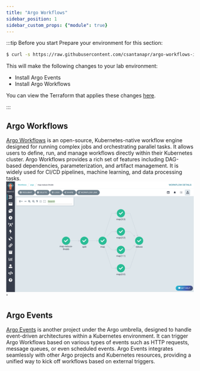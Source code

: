 ```yaml
---
title: "Argo Workflows"
sidebar_position: 1
sidebar_custom_props: {"module": true}
---
```


:::tip Before you start
Prepare your environment for this section:

```bash timeout=300 wait=30
$ curl -s https://raw.githubusercontent.com/csantanapr/argo-workflows-intro-course/master/argo-workflows/install.sh|sh
```

This will make the following changes to your lab environment:
- Install Argo Events
- Install Argo Workflows

You can view the Terraform that applies these changes [here](https://github.com/VAR::MANIFESTS_OWNER/VAR::MANIFESTS_REPOSITORY/tree/VAR::MANIFESTS_REF/manifests/modules/automation/workflows/argo/.workshop/terraform).

:::

## Argo Workflows
[Argo Workflows](https://github.com/argoproj/argo-workflows) is an open-source, Kubernetes-native workflow engine designed for running complex jobs and orchestrating parallel tasks. It allows users to define, run, and manage workflows directly within their Kubernetes cluster. Argo Workflows provides a rich set of features including DAG-based dependencies, parameterization, and artifact management. It is widely used for CI/CD pipelines, machine learning, and data processing tasks.
![Kubernetes Diagram with Argo Workflows](https://github.com/argoproj/argo-workflows/raw/master/docs/assets/screenshot.png)'

## Argo Events
[Argo Events](https://github.com/argoproj/argo-events) is another project under the Argo umbrella, designed to handle event-driven architectures within a Kubernetes environment. It can trigger Argo Workflows based on various types of events such as HTTP requests, message queues, or even scheduled events. Argo Events integrates seamlessly with other Argo projects and Kubernetes resources, providing a unified way to kick off workflows based on external triggers.



